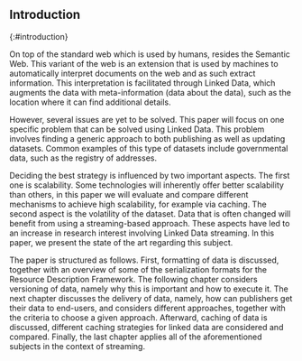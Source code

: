 ## Introduction
{:#introduction}

On top of the standard web which is used by humans, resides the Semantic Web. This variant of the web is an extension that is used by machines to automatically interpret documents on the web and as such extract information. This interpretation is facilitated through Linked Data, which augments the data with meta-information (data about the data), such as the location where it can find additional details.

However, several issues are yet to be solved. This paper will focus on one specific problem that can be solved using Linked Data. This problem involves finding a generic approach to both publishing as well as updating datasets. Common examples of this type of datasets include governmental data, such as the registry of addresses.

Deciding the best strategy is influenced by two important aspects. The first one is scalability. Some technologies will inherently offer better scalability than others, in this paper we will evaluate and compare different mechanisms to achieve high scalability, for example via caching. The second aspect is the volatility of the dataset. Data that is often changed will benefit from using a streaming-based approach. These aspects have led to an increase in research interest involving Linked Data streaming. In this paper, we present the state of the art regarding this subject.

The paper is structured as follows. First, formatting of data is discussed, together with an overview of some of the serialization formats for the Resource Description Framework. 
The following chapter considers versioning of data, namely why this is important and how to execute it. The next chapter discusses the delivery of data, namely, how can publishers get their data to end-users, and considers different approaches, together with the criteria to choose a given approach. Afterward, caching of data is discussed, different caching strategies for linked data are considered and compared. Finally, the last chapter applies all of the aforementioned subjects in the context of streaming.
